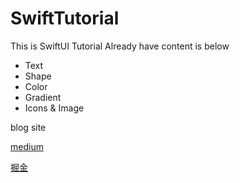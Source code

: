 # SwiftTutorial
This is SwiftUI Tutorial
Already have content is below
* Text
* Shape
* Color
* Gradient
* Icons & Image



blog site

[medium](https://medium.com/@karepbq)

[掘金](https://juejin.cn/user/694547078978184/posts)





